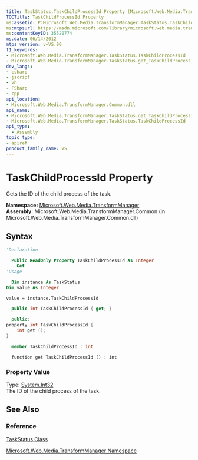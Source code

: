 ```yaml
---
title: TaskStatus.TaskChildProcessId Property (Microsoft.Web.Media.TransformManager)
TOCTitle: TaskChildProcessId Property
ms:assetid: P:Microsoft.Web.Media.TransformManager.TaskStatus.TaskChildProcessId
ms:mtpsurl: https://msdn.microsoft.com/library/microsoft.web.media.transformmanager.taskstatus.taskchildprocessid(v=VS.90)
ms:contentKeyID: 35520774
ms.date: 06/14/2012
mtps_version: v=VS.90
f1_keywords:
- Microsoft.Web.Media.TransformManager.TaskStatus.TaskChildProcessId
- Microsoft.Web.Media.TransformManager.TaskStatus.get_TaskChildProcessId
dev_langs:
- csharp
- jscript
- vb
- FSharp
- cpp
api_location:
- Microsoft.Web.Media.TransformManager.Common.dll
api_name:
- Microsoft.Web.Media.TransformManager.TaskStatus.get_TaskChildProcessId
- Microsoft.Web.Media.TransformManager.TaskStatus.TaskChildProcessId
api_type:
  - Assembly
topic_type:
- apiref
product_family_name: VS
---
```


# TaskChildProcessId Property

Gets the ID of the child process of the task.

**Namespace:**  [Microsoft.Web.Media.TransformManager](microsoft-web-media-transformmanager-namespace.md)  
**Assembly:**  Microsoft.Web.Media.TransformManager.Common (in Microsoft.Web.Media.TransformManager.Common.dll)

## Syntax

```vb
'Declaration

  Public ReadOnly Property TaskChildProcessId As Integer
    Get
'Usage

  Dim instance As TaskStatus
Dim value As Integer

value = instance.TaskChildProcessId
```

```csharp
  public int TaskChildProcessId { get; }
```

```cpp
  public:
property int TaskChildProcessId {
    int get ();
}
```

``` fsharp
  member TaskChildProcessId : int
```

```jscript
  function get TaskChildProcessId () : int
```

### Property Value

Type: [System.Int32](https://msdn.microsoft.com/library/td2s409d)  
The ID of the child process of the task.  

## See Also

### Reference

[TaskStatus Class](taskstatus-class-microsoft-web-media-transformmanager.md)

[Microsoft.Web.Media.TransformManager Namespace](microsoft-web-media-transformmanager-namespace.md)
